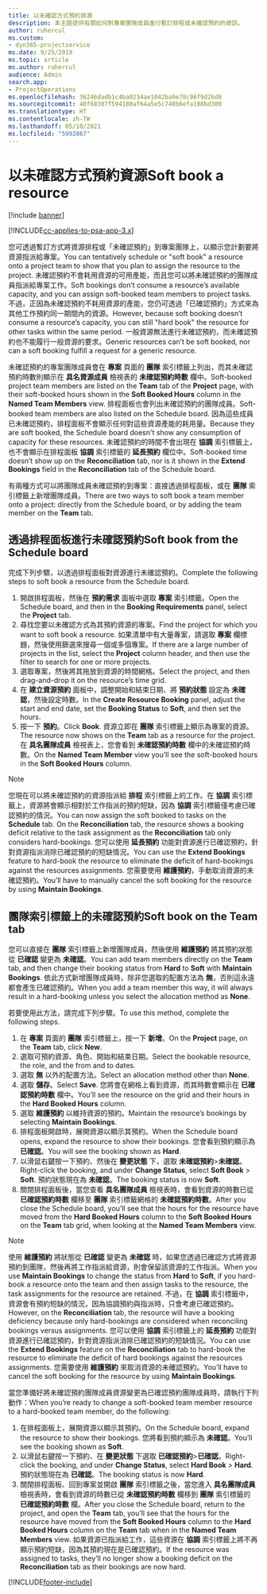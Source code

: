 ```yaml
---
title: 以未確認方式預約資源
description: 本主題提供有關如何對專案團隊成員進行暫訂排程或未確認預約的資訊。
author: ruhercul
ms.custom:
- dyn365-projectservice
ms.date: 9/25/2019
ms.topic: article
ms.author: ruhercul
audience: Admin
search.app:
- ProjectOperations
ms.openlocfilehash: 36246dadb1c4ba0234ae1042ba9e78c96f9d2bd8
ms.sourcegitcommit: 40f68387f594180af64a5e5c748b6efa188bd300
ms.translationtype: HT
ms.contentlocale: zh-TW
ms.lasthandoff: 05/10/2021
ms.locfileid: "5992867"
---
```

# <a name="soft-book-a-resource"></a><span data-ttu-id="6e5c2-103">以未確認方式預約資源</span><span class="sxs-lookup"><span data-stu-id="6e5c2-103">Soft book a resource</span></span>

[!include [banner](../includes/psa-now-project-operations.md)]

[!INCLUDE[cc-applies-to-psa-app-3.x](../includes/cc-applies-to-psa-app-3x.md)]

<span data-ttu-id="6e5c2-104">您可透過暫訂方式將資源排程或「未確認預約」到專案團隊上，以顯示您計劃要將資源指派給專案。</span><span class="sxs-lookup"><span data-stu-id="6e5c2-104">You can tentatively schedule or "soft book" a resource onto a project team to show that you plan to assign the resource to the project.</span></span> <span data-ttu-id="6e5c2-105">未確認預約不會耗用資源的可用產能，而且您可以將未確認預約的團隊成員指派給專案工作。</span><span class="sxs-lookup"><span data-stu-id="6e5c2-105">Soft bookings don’t consume a resource’s available capacity, and you can assign soft-booked team members to project tasks.</span></span> <span data-ttu-id="6e5c2-106">不過，正因為未確認預約不耗用資源的產能，您仍可透過「已確認預約」方式來為其他工作預約同一期間內的資源。</span><span class="sxs-lookup"><span data-stu-id="6e5c2-106">However, because soft booking doesn’t consume a resource’s capacity, you can still "hard book" the resource for other tasks within the same period.</span></span> <span data-ttu-id="6e5c2-107">一般資源無法進行未確認預約，而未確認預約也不能履行一般資源的要求。</span><span class="sxs-lookup"><span data-stu-id="6e5c2-107">Generic resources can’t be soft booked, nor can a soft booking fulfill a request for a generic resource.</span></span>

<span data-ttu-id="6e5c2-108">未確認預約的專案團隊成員會在 **專案** 頁面的 **團隊** 索引標籤上列出，而其未確認預約時數則顯示在 **具名資源成員** 檢視表的 **未確認預約時數** 欄中。</span><span class="sxs-lookup"><span data-stu-id="6e5c2-108">Soft-booked project team members are listed on the **Team** tab of the **Project** page, with their soft-booked hours shown in the **Soft Booked Hours** column in the **Named Team Members** view.</span></span> <span data-ttu-id="6e5c2-109">排程面板也會列出未確認預約的團隊成員。</span><span class="sxs-lookup"><span data-stu-id="6e5c2-109">Soft-booked team members are also listed on the Schedule board.</span></span> <span data-ttu-id="6e5c2-110">因為這些成員已未確認預約，排程面板不會顯示任何對這些資源產能的耗用量。</span><span class="sxs-lookup"><span data-stu-id="6e5c2-110">Because they are soft booked, the Schedule board doesn't show any consumption of capacity for these resources.</span></span> <span data-ttu-id="6e5c2-111">未確認預約的時間不會出現在 **協調** 索引標籤上，也不會顯示在排程面板 **協調** 索引標籤的 **延長預約** 欄位中。</span><span class="sxs-lookup"><span data-stu-id="6e5c2-111">Soft-booked time doesn’t show up on the **Reconciliation** tab, nor is it shown in the **Extend Bookings** field in the **Reconciliation** tab of the Schedule board.</span></span> 

<span data-ttu-id="6e5c2-112">有兩種方式可以將團隊成員未確認預約到專案：直接透過排程面板，或在 **團隊** 索引標籤上新增團隊成員。</span><span class="sxs-lookup"><span data-stu-id="6e5c2-112">There are two ways to soft book a team member onto a project: directly from the Schedule board, or by adding the team member on the **Team** tab.</span></span> 

## <a name="soft-book-from-the-schedule-board"></a><span data-ttu-id="6e5c2-113">透過排程面板進行未確認預約</span><span class="sxs-lookup"><span data-stu-id="6e5c2-113">Soft book from the Schedule board</span></span>
<span data-ttu-id="6e5c2-114">完成下列步驟，以透過排程面板對資源進行未確認預約。</span><span class="sxs-lookup"><span data-stu-id="6e5c2-114">Complete the following steps to soft book a resource from the Schedule board.</span></span> 

1. <span data-ttu-id="6e5c2-115">開啟排程面板，然後在 **預約需求** 面板中選取 **專案** 索引標籤。</span><span class="sxs-lookup"><span data-stu-id="6e5c2-115">Open the Schedule board, and then in the **Booking Requirements** panel, select the **Project** tab.</span></span>
2. <span data-ttu-id="6e5c2-116">尋找您要以未確認方式為其預約資源的專案。</span><span class="sxs-lookup"><span data-stu-id="6e5c2-116">Find the project for which you want to soft book a resource.</span></span> <span data-ttu-id="6e5c2-117">如果清單中有大量專案，請選取 **專案** 欄標題，然後使用篩選來搜尋一個或多個專案。</span><span class="sxs-lookup"><span data-stu-id="6e5c2-117">If there are a large number of projects in the list, select the **Project** column header, and then use the filter to search for one or more projects.</span></span>
3. <span data-ttu-id="6e5c2-118">選取專案，然後將其拖放到資源的時間網格。</span><span class="sxs-lookup"><span data-stu-id="6e5c2-118">Select the project, and then drag-and-drop it on the resource’s time grid.</span></span>
5. <span data-ttu-id="6e5c2-119">在 **建立資源預約** 面板中，調整開始和結束日期、將 **預約狀態** 設定為 **未確認**，然後設定時數。</span><span class="sxs-lookup"><span data-stu-id="6e5c2-119">In the **Create Resource Booking** panel, adjust the start and end date, set the **Booking Status** to **Soft**, and then set the hours.</span></span> 
6. <span data-ttu-id="6e5c2-120">按一下 **預約**。</span><span class="sxs-lookup"><span data-stu-id="6e5c2-120">Click **Book**.</span></span> <span data-ttu-id="6e5c2-121">資源立即在 **團隊** 索引標籤上顯示為專案的資源。</span><span class="sxs-lookup"><span data-stu-id="6e5c2-121">The resource now shows on the **Team** tab as a resource for the project.</span></span> <span data-ttu-id="6e5c2-122">在 **具名團隊成員** 檢視表上，您會看到 **未確認預約時數** 欄中的未確認預約時數。</span><span class="sxs-lookup"><span data-stu-id="6e5c2-122">On the **Named Team Member** view you’ll see the soft-booked hours in the **Soft Booked Hours** column.</span></span>

> [!NOTE]
> <span data-ttu-id="6e5c2-123">您現在可以將未確認預約的資源指派給 **排程** 索引標籤上的工作。在 **協調** 索引標籤上，資源將會顯示相對於工作指派的預約短缺，因為 **協調** 索引標籤僅考慮已確認預約的情況。</span><span class="sxs-lookup"><span data-stu-id="6e5c2-123">You can now assign the soft booked to tasks on the **Schedule** tab. On the **Reconciliation** tab, the resource shows a booking deficit relative to the task assignment as the **Reconciliation** tab only considers hard-bookings.</span></span> <span data-ttu-id="6e5c2-124">您可以使用 **延長預約** 功能對資源進行已確認預約，針對資源指派消除已確認預約的短缺情況。</span><span class="sxs-lookup"><span data-stu-id="6e5c2-124">You can use the **Extend Bookings** feature to hard-book the resource to eliminate the deficit of hard-bookings against the resources assignments.</span></span> <span data-ttu-id="6e5c2-125">您需要使用 **維護預約**，手動取消資源的未確認預約。</span><span class="sxs-lookup"><span data-stu-id="6e5c2-125">You’ll have to manually cancel the soft booking for the resource by using **Maintain Bookings**.</span></span>

## <a name="soft-book-on-the-team-tab"></a><span data-ttu-id="6e5c2-126">團隊索引標籤上的未確認預約</span><span class="sxs-lookup"><span data-stu-id="6e5c2-126">Soft book on the Team tab</span></span>

<span data-ttu-id="6e5c2-127">您可以直接在 **團隊** 索引標籤上新增團隊成員，然後使用 **維護預約** 將其預約狀態從 **已確認** 變更為 **未確認**。</span><span class="sxs-lookup"><span data-stu-id="6e5c2-127">You can add team members directly on the **Team** tab, and then change their booking status from **Hard** to **Soft** with **Maintain Bookings**.</span></span> <span data-ttu-id="6e5c2-128">依此方式新增團隊成員時，除非您選取的配置方法為 **無**，否則這永遠都會產生已確認預約。</span><span class="sxs-lookup"><span data-stu-id="6e5c2-128">When you add a team member this way, it will always result in a hard-booking unless you select the allocation method as **None**.</span></span>

<span data-ttu-id="6e5c2-129">若要使用此方法，請完成下列步驟。</span><span class="sxs-lookup"><span data-stu-id="6e5c2-129">To use this method, complete the following steps.</span></span>

1. <span data-ttu-id="6e5c2-130">在 **專案** 頁面的 **團隊** 索引標籤上，按一下 **新增**。</span><span class="sxs-lookup"><span data-stu-id="6e5c2-130">On the **Project** page, on the **Team** tab, click **New**.</span></span>
2. <span data-ttu-id="6e5c2-131">選取可預約資源、角色、開始和結束日期。</span><span class="sxs-lookup"><span data-stu-id="6e5c2-131">Select the bookable resource, the role, and the from and to dates.</span></span>
3. <span data-ttu-id="6e5c2-132">選取 **無** 以外的配置方法。</span><span class="sxs-lookup"><span data-stu-id="6e5c2-132">Select an allocation method other than **None**.</span></span>
4. <span data-ttu-id="6e5c2-133">選取 **儲存**。</span><span class="sxs-lookup"><span data-stu-id="6e5c2-133">Select **Save**.</span></span> <span data-ttu-id="6e5c2-134">您將會在網格上看到資源，而其時數會顯示在 **已確認預約時數** 欄中。</span><span class="sxs-lookup"><span data-stu-id="6e5c2-134">You’ll see the resource on the grid and their hours in the **Hard Booked Hours** column.</span></span>
5. <span data-ttu-id="6e5c2-135">選取 **維護預約** 以維持資源的預約。</span><span class="sxs-lookup"><span data-stu-id="6e5c2-135">Maintain the resource’s bookings by selecting **Maintain Bookings**.</span></span>
6. <span data-ttu-id="6e5c2-136">排程面板開啟時，展開資源以顯示其預約。</span><span class="sxs-lookup"><span data-stu-id="6e5c2-136">When the Schedule board opens, expand the resource to show their bookings.</span></span> <span data-ttu-id="6e5c2-137">您會看到預約顯示為 **已確認**。</span><span class="sxs-lookup"><span data-stu-id="6e5c2-137">You will see the booking shown as **Hard**.</span></span>
7. <span data-ttu-id="6e5c2-138">以滑鼠右鍵按一下預約、然後在 **變更狀態** 下，選取 **未確認預約**\>**未確認**。</span><span class="sxs-lookup"><span data-stu-id="6e5c2-138">Right-click the booking, and under **Change Status**, select **Soft Book** \> **Soft**.</span></span> <span data-ttu-id="6e5c2-139">預約狀態現在為 **未確認**。</span><span class="sxs-lookup"><span data-stu-id="6e5c2-139">The booking status is now **Soft**.</span></span>
8. <span data-ttu-id="6e5c2-140">關閉排程面板後，當您查看 **具名團隊成員** 檢視表時，會看到資源的時數已從 **已確認預約時數** 欄移至 **團隊** 索引標籤網格的 **未確認預約時數**。</span><span class="sxs-lookup"><span data-stu-id="6e5c2-140">After you close the Schedule board, you’ll see that the hours for the resource have moved from the **Hard Booked Hours** column to the **Soft Booked Hours** on the **Team** tab grid, when looking at the **Named Team Members** view.</span></span>

> [!NOTE]
> <span data-ttu-id="6e5c2-141">使用 **維護預約** 將狀態從 **已確認** 變更為 **未確認** 時，如果您透過已確認方式將資源預約到團隊，然後再將工作指派給資源，則會保留該資源的工作指派。</span><span class="sxs-lookup"><span data-stu-id="6e5c2-141">When you use **Maintain Bookings** to change the status from **Hard** to **Soft**, if you hard-book a resource onto the team and then assign tasks to the resource, the task assignments for the resource are retained.</span></span> <span data-ttu-id="6e5c2-142">不過，在 **協調** 索引標籤中，資源會有預約短缺的情況，因為協調預約與指派時，只會考慮已確認預約。</span><span class="sxs-lookup"><span data-stu-id="6e5c2-142">However, on the **Reconciliation** tab, the resource will have a booking deficiency because only hard-bookings are considered when reconciling bookings versus assignments.</span></span> <span data-ttu-id="6e5c2-143">您可以使用 **協調** 索引標籤上的 **延長預約** 功能對資源進行已確認預約，針對資源指派消除已確認預約的短缺情況。</span><span class="sxs-lookup"><span data-stu-id="6e5c2-143">You can use the **Extend Bookings** feature on the **Reconciliation** tab to hard-book the resource to eliminate the deficit of hard bookings against the resources assignments.</span></span> <span data-ttu-id="6e5c2-144">您需要使用 **維護預約** 來取消資源的未確認預約。</span><span class="sxs-lookup"><span data-stu-id="6e5c2-144">You’ll have to cancel the soft booking for the resource by using **Maintain Bookings**.</span></span>

<span data-ttu-id="6e5c2-145">當您準備好將未確認預約團隊成員資源變更為已確認預約團隊成員時，請執行下列動作：</span><span class="sxs-lookup"><span data-stu-id="6e5c2-145">When you’re ready to change a soft-booked team member resource to a hard-booked team member, do the following:</span></span>

1. <span data-ttu-id="6e5c2-146">在排程面板上，展開資源以顯示其預約。</span><span class="sxs-lookup"><span data-stu-id="6e5c2-146">On the Schedule board, expand the resource to show their bookings.</span></span> <span data-ttu-id="6e5c2-147">您將看到預約顯示為 **未確認**。</span><span class="sxs-lookup"><span data-stu-id="6e5c2-147">You’ll see the booking shown as **Soft**.</span></span>
2. <span data-ttu-id="6e5c2-148">以滑鼠右鍵按一下預約、在 **變更狀態** 下選取 **已確認預約**\>**已確認**。</span><span class="sxs-lookup"><span data-stu-id="6e5c2-148">Right-click the booking, and under **Change Status**, select **Hard Book** \> **Hard**.</span></span> <span data-ttu-id="6e5c2-149">預約狀態現在為 **已確認**。</span><span class="sxs-lookup"><span data-stu-id="6e5c2-149">The booking status is now **Hard**.</span></span>
3. <span data-ttu-id="6e5c2-150">關閉排程面板、回到專案並開啟 **團隊** 索引標籤之後，當您進入 **具名團隊成員** 檢視表時，會看到資源的時數已從 **未確認預約時數** 欄移到 **團隊** 索引標籤的 **已確認預約時數** 欄。</span><span class="sxs-lookup"><span data-stu-id="6e5c2-150">After you close the Schedule board, return to the project, and open the **Team** tab, you’ll see that the hours for the resource have moved from the **Soft Booked Hours** column to the **Hard Booked Hours** column on the **Team** tab when in the **Named Team Members** view.</span></span> <span data-ttu-id="6e5c2-151">如果資源已指派給工作，這些資源在 **協調** 索引標籤上將不再顯示預約短缺，因為其預約現在是已確認預約。</span><span class="sxs-lookup"><span data-stu-id="6e5c2-151">If the resource was assigned to tasks, they’ll no longer show a booking deficit on the **Reconciliation** tab as their bookings are now hard.</span></span>



[!INCLUDE[footer-include](../includes/footer-banner.md)]